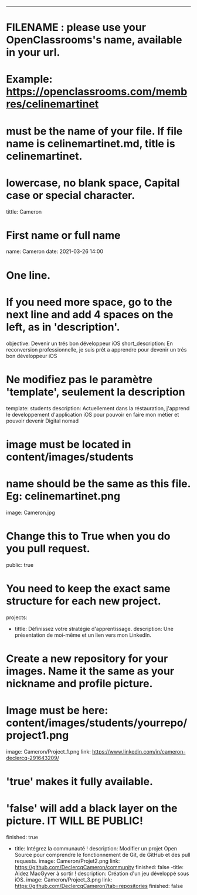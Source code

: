 ---

# FILENAME : please use your OpenClassrooms's name, available in your url.
# Example: https://openclassrooms.com/membres/celinemartinet
# must be the name of your file. If file name is celinemartinet.md, title is celinemartinet.
# lowercase, no blank space, Capital case or special character.
tittle: Cameron

# First name or full name
name: Cameron
date: 2021-03-26 14:00

# One line.
# If you need more space, go to the next line and add 4 spaces on the left, as in 'description'.
objective: Devenir un trés bon développeur iOS
short_description: En reconversion professionnelle, je suis prêt a apprendre pour devenir un trés bon développeur iOS

# Ne modifiez pas le paramètre 'template', seulement la description
template: students
description: Actuellement dans la réstauration, j'apprend le developpement d'application iOS 
pour pouvoir en faire mon métier et pouvoir devenir Digital nomad

# image must be located in content/images/students
# name should be the same as this file. Eg: celinemartinet.png
image: Cameron.jpg

# Change this to True when you do you pull request.
public: true

# You need to keep the exact same structure for each new project.
projects:
- tittle: Définissez votre stratégie d'apprentissage.
description: Une présentation de moi-même et un lien vers mon LinkedIn.
# Create a new repository for your images. Name it the same as your nickname and profile picture.
# Image must be here: content/images/students/yourrepo/project1.png
image: Cameron/Project_1.png
link: https://www.linkedin.com/in/cameron-declercq-291643209/
# 'true' makes it fully available.
# 'false' will add a black layer on the picture. IT WILL BE PUBLIC!
finished: true 
- title: Intégrez la communauté !
description: Modifier un projet Open Source pour comprendre le fonctionnement de Git, de GitHub et des pull requests.
image: Cameron/Projet2.png
link: https://github.com/DeclercqCameron/community
finished: false 
-title: Aidez MacGyver à sortir !
description: Création d'un jeu développé sous iOS.
image: Cameron/Project_3.png
link: https://github.com/DeclercqCameron?tab=repositories
finished: false

